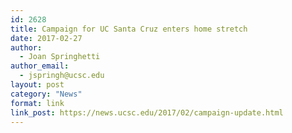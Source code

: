 ```yaml
---
id: 2628
title: Campaign for UC Santa Cruz enters home stretch
date: 2017-02-27
author:
  - Joan Springhetti
author_email:
  - jspringh@ucsc.edu
layout: post
category: "News"
format: link
link_post: https://news.ucsc.edu/2017/02/campaign-update.html
---
```

